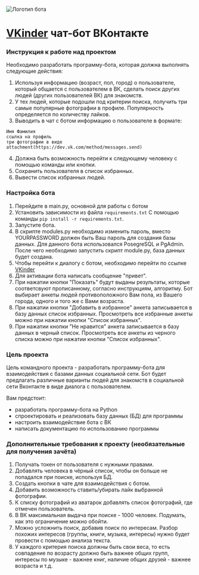 ![Логотип бота](img/logo_small.png "Vkinder_Bot ") 
# [VKinder](https://vk.com/public213024441 "Сообщество VKinder") чат-бот ВКонтакте

### Инструкция к работе над проектом

Необходимо разработать программу-бота, которая должна выполнять следующие действия:
1. Используя информацию (возраст, пол, город) о пользователе, который общается с пользователем в ВК, сделать поиск других людей (других пользователей ВК) для знакомств.
2. У тех людей, которые подошли под критерии поиска, получить три самые популярные фотографии в профиле. Популярность определяется по количеству лайков.
3. Выводить в чат с ботом информацию о пользователе в формате:
```
Имя Фамилия
ссылка на профиль
три фотографии в виде attachment(https://dev.vk.com/method/messages.send)
```
4. Должна быть возможность перейти к следующему человеку с помощью команды или кнопки.
5. Сохранить пользователя в список избранных.
6. Вывести список избранных людей.

### Настройка бота
1. Перейдите в main.py, основной для работы с ботом
2. Установить зависимости из файла `requirements.txt`
   С помощью команды `pip install -r requirements.txt`. 
3. Запустите бота.
4. В скрипте modules.py необходимо изменить пароль, вместо YOURPASSWORD должен быть Ваш пароль для создания базы данных. Для данного бота использовался PosеgreSQL и PgAdmin. После чего необходимо запустить скрипт module.py, база данных будет создана. 
5. Чтобы перейти к диалогу с ботом, необходимо перейти по ссылке [VKinder](https://vk.com/im?media=&sel=-213024441&v=)
6. Для активации бота написать сообщение "привет". 
7. При нажатии кнопки "Показать" будут выданы результаты, которые соответсвуют прописанному, согласно инструкциям, алгоритму.
Бот выбирает анкеты людей противоположного Вам пола, из Вашего города, одного и того же с Вами возраста.
8. При нажатии кнопки "Добавить в избранное" анкета записывается в базу данных список избранных. Просмотреть все избранные анкеты можно при нажатии кнопки "Список избранных".
9. При нажатии кнопки "Не нравится" анкета записывается в базу данных в черный список. Просмотреть все анкеты из черного списка можно при нажатии кнопки "Список избранных".

### Цель проекта

Цель командного проекта - разработать программу-бота для взаимодействия с базами данных социальной сети. Бот будет предлагать различные варианты людей для знакомств в социальной сети Вконтакте в виде диалога с пользователем.

Вам предстоит:
- разработать программу-бота на Python
- спроектировать и реализовать базу данных (БД) для программы
- настроить взаимодействие бота с ВК
- написать документацию по использованию программы

### Дополнительные требования к проекту (необязательные для получения зачёта)

1. Получать токен от пользователя с нужными правами.
2. Добавлять человека в чёрный список, чтобы он больше не попадался при поиске, используя БД.
3. Создать кнопки в чате для взаимодействия с ботом.
4. Добавить возможность ставить/убирать лайк выбранной фотографии.
5. К списку фотографий из аватарок добавлять список фотографий, где отмечен пользователь.
6. В ВК максимальная выдача при поиске - 1000 человек. Подумать, как это ограничение можно обойти.
7. Можно усложнить поиск, добавив поиск по интересам. Разбор похожих интересов (группы, книги, музыка, интересы) нужно будет провести с помощью анализа текста.
8. У каждого критерия поиска должны быть свои веса, то есть совпадение по возрасту должно быть важнее общих групп, интересы по музыке - важнее книг, наличие общих друзей - важнее возраста и т.д.



